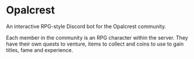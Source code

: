 # Opalcrest
 An interactive RPG-style Discord bot for the Opalcrest community.
 
 Each member in the community is an RPG character within the server. They have their own quests to venture, items to collect and coins to use to gain titles, fame and experience.  
